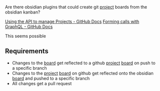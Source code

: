 Are there obsidian plugins that could create git [project](../project.md) boards from the obsidian kanban?

[Using the API to manage Projects - GitHub Docs](https://docs.github.com/en/issues/planning-and-tracking-with-projects/automating-your-project/using-the-api-to-manage-projects)
[Forming calls with GraphQL - GitHub Docs](https://docs.github.com/en/graphql/guides/forming-calls-with-graphql#about-mutations)

This seems possible

## Requirements

- Changes to the [board](../board.md) get reflected to a github [project](../project.md) [board](../board.md) on push to a specific branch
- Changes to the [project](../project.md) [board](../board.md) on github get reflected onto the obsidian [board](../board.md) and pushed to a specific branch
- All changes get a pull request